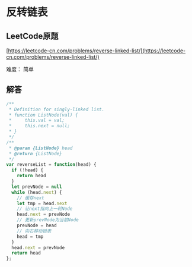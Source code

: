 # 反转链表

## LeetCode原题

[https://leetcode-cn.com/problems/reverse-linked-list/](https://leetcode-cn.com/problems/reverse-linked-list/)

难度： 简单

## 解答

````javascript
/**
 * Definition for singly-linked list.
 * function ListNode(val) {
 *     this.val = val;
 *     this.next = null;
 * }
 */
/**
 * @param {ListNode} head
 * @return {ListNode}
 */
var reverseList = function(head) {
  if (!head) {
    return head
  }
  let prevNode = null
  while (head.next) {
    // 缓存next
    let tmp = head.next
    // 让next指向上一轮Node
    head.next = prevNode
    // 更新prevNode为当前Node
    prevNode = head
    // 向右移动链表
    head = tmp
  }
  head.next = prevNode
  return head
};

````

